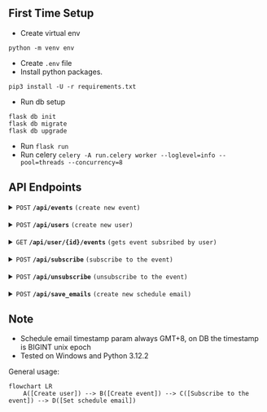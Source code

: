 ## First Time Setup

- Create virtual env

```
python -m venv env
```

- Create `.env` file
- Install python packages.

```
pip3 install -U -r requirements.txt
```
- Run db setup
```
flask db init
flask db migrate
flask db upgrade
```
- Run `flask run`
- Run celery `celery -A run.celery worker --loglevel=info --pool=threads --concurrency=8`

## API Endpoints

<details>
<summary><code>POST</code> <code><b>/api/events</b></code> <code>(create new event)</code></summary>

##### Parameters

> | name | type | data type |
> |------|------|-----------|
> | name | required | string |

##### Example cURL

> ```bash
> curl -X POST -H "Content-Type: application/json" -d '{"name": "Test Event"}' http://127.0.0.1:5000/api/events
> ```
</details>

<br>

<details>
<summary><code>POST</code> <code><b>/api/users</b></code> <code>(create new user)</code></summary>

##### Parameters

> | name | type | data type |
> |------|------|-----------|
> | email | required | string |

##### Example cURL

> ```bash
> curl -X POST -H "Content-Type: application/json" -d '{"email": "example@gmail.com"}' http://127.0.0.1:5000/api/users
> ```
</details>

<br>

<details>
<summary><code>GET</code> <code><b>/api/user/<b>{id}</b>/events</b></code> <code>(gets event subsribed by user)</code></summary>

##### Parameters

> | name | type | data type |
> |------|------|-----------|
> | id | required | int |

##### Example cURL

> ```bash
> curl -X GET -H "Content-Type: application/json" http://127.0.0.1:5000/api/user/7/events
> ```
</details>

<br>

<details>
<summary><code>POST</code> <code><b>/api/subscribe</b></code> <code>(subscribe to the event)</code></summary>

##### Parameters

> | name | type | data type |
> |------|------|-----------|
> | email | required | string |
> | event_id | required | int |

##### Example cURL

> ```bash
> curl -X POST -H "Content-Type: application/json" -d '{"email": "example@gmail.com", "event_id": 5}' http://127.0.0.1:5000/api/subscribe
> ```
</details>

<br>

<details>
<summary><code>POST</code> <code><b>/api/unsubscribe</b></code> <code>(unsubscribe to the event)</code></summary>

##### Parameters

> | name | type | data type |
> |------|------|-----------|
> | email | required | string |
> | event_id | required | int |

##### Example cURL

> ```bash
> curl -X POST -H "Content-Type: application/json" -d '{"email": "example@gmail.com", "event_id": 5}' http://127.0.0.1:5000/api/unsubscribe
> ```
</details>

<br>

<details>
<summary><code>POST</code> <code><b>/api/save_emails</b></code> <code>(create new schedule email)</code></summary>

##### Parameters

> | name | type | data type | example |
> |------|------|-----------|---------|
> | event_id | required | int | |
> | email_subject | required | string | |
> | email_content | required | string | |
> | timestamp | required | datetime string | 2024-01-01 23:59 |

##### Example cURL

> ```bash
> curl -X POST -H "Content-Type: application/json" -d '{"email": "example@gmail.com"}' http://127.0.0.1:5000/api/save_emails
> ```
</details>

## Note
- Schedule email timestamp param always GMT+8, on DB the timestamp is BIGINT unix epoch
- Tested on Windows and Python 3.12.2

General usage:
```mermaid
flowchart LR
    A([Create user]) --> B([Create event]) --> C([Subscribe to the event]) --> D([Set schedule email])
```